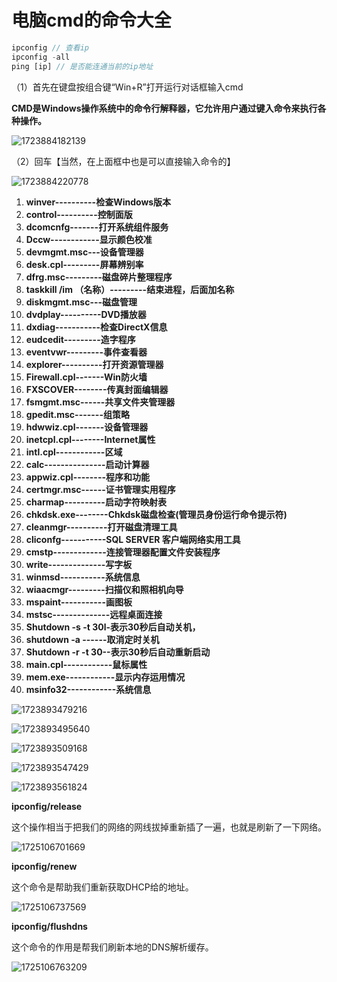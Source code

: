 # 电脑cmd的命令大全

```js
ipconfig // 查看ip
ipconfig -all
ping [ip] // 是否能连通当前的ip地址
```

（1）首先在键盘按组合键“Win+R”打开运行对话框输入cmd

**CMD是Windows操作系统中的命令行解释器，它允许用户通过键入命令来执行各种操作。**

![1723884182139](C:\Users\Administrator\AppData\Roaming\Typora\typora-user-images\1723884182139.png)

（2）回车【当然，在上面框中也是可以直接输入命令的】

![1723884220778](C:\Users\Administrator\AppData\Roaming\Typora\typora-user-images\1723884220778.png)

1. **winver----------检查Windows版本**
2. **control----------控制面版**
3. **dcomcnfg-------打开系统组件服务**
4. **Dccw------------显示颜色校准**
5. **devmgmt.msc---设备管理器**
6. **desk.cpl---------屏幕辨别率**
7. **dfrg.msc---------磁盘碎片整理程序**
8. **taskkill /im （名称）---------结束进程，后面加名称**
9. **diskmgmt.msc---磁盘管理**
10. **dvdplay----------DVD播放器**
11. **dxdiag-----------检查DirectX信息**
12. **eudcedit---------造字程序**
13. **eventvwr---------事件查看器**
14. **explorer----------打开资源管理器**
15. **Firewall.cpl-------Win防火墙**
16. **FXSCOVER--------传真封面编辑器**
17. **fsmgmt.msc------共享文件夹管理器**
18. **gpedit.msc-------组策略**
19. **hdwwiz.cpl-------设备管理器**
20. **inetcpl.cpl--------Internet属性**
21. **intl.cpl------------区域**
22. **calc---------------启动计算器**
23. **appwiz.cpl--------程序和功能**
24. **certmgr.msc------证书管理实用程序**
25. **charmap----------启动字符映射表**
26. **chkdsk.exe--------Chkdsk磁盘检查(管理员身份运行命令提示符)**
27. **cleanmgr----------打开磁盘清理工具**
28. **cliconfg-----------SQL SERVER 客户端网络实用工具**
29. **cmstp-------------连接管理器配置文件安装程序**
30. **write--------------写字板**  
31. **winmsd-----------系统信息**  
32. **wiaacmgr---------扫描仪和照相机向导**  
33. **mspaint-----------画图板**  
34. **mstsc--------------远程桌面连接**  
35. **Shutdown -s -t 30l-表示30秒后自动关机，**
36. **shutdown -a ------取消定时关机**
37. **Shutdown -r -t 30--表示30秒后自动重新启动**
38. **main.cpl------------鼠标属性**
39. **mem.exe------------显示内存运用情况**
40. **msinfo32------------系统信息**

![1723893479216](C:\Users\Administrator\AppData\Roaming\Typora\typora-user-images\1723893479216.png)

![1723893495640](C:\Users\Administrator\AppData\Roaming\Typora\typora-user-images\1723893495640.png)

![1723893509168](C:\Users\Administrator\AppData\Roaming\Typora\typora-user-images\1723893509168.png)

![1723893547429](C:\Users\Administrator\AppData\Roaming\Typora\typora-user-images\1723893547429.png)

![1723893561824](C:\Users\Administrator\AppData\Roaming\Typora\typora-user-images\1723893561824.png)

**ipconfig/release**

这个操作相当于把我们的网络的网线拔掉重新插了一遍，也就是刷新了一下网络。

![1725106701669](C:\Users\Administrator\AppData\Roaming\Typora\typora-user-images\1725106701669.png)

**ipconfig/renew**

这个命令是帮助我们重新获取DHCP给的地址。

![1725106737569](C:\Users\Administrator\AppData\Roaming\Typora\typora-user-images\1725106737569.png)

**ipconfig/flushdns**

这个命令的作用是帮我们刷新本地的DNS解析缓存。

![1725106763209](C:\Users\Administrator\AppData\Roaming\Typora\typora-user-images\1725106763209.png)